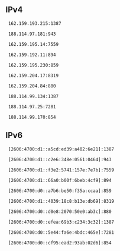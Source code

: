 ## IPv4
```
 162.159.193.215:1387
```
```
 188.114.97.181:943
```
```
 162.159.195.14:7559
```
```
 162.159.192.11:894
```
```
 162.159.195.230:859
```
```
 162.159.204.17:8319
```
```
 162.159.204.84:880
```
```
 188.114.99.134:1387
```
```
 188.114.97.25:7281
```
```
 188.114.99.170:854
```

## IPv6
```
 [2606:4700:d1::a5cd:ed39:a402:6e21]:1387
```
```
 [2606:4700:d1::c2e6:348e:0561:0464]:943
```
```
 [2606:4700:d1::f3e2:5741:157e:7e7b]:7559
```
```
 [2606:4700:d1::66a0:b00f:6beb:4cf9]:894
```
```
 [2606:4700:d0::a7b6:be50:f35a:ccaa]:859
```
```
 [2606:4700:d1::4039:18c8:b13e:db69]:8319
```
```
 [2606:4700:d0::d0e8:2070:50e0:ab3c]:880
```
```
 [2606:4700:d0::efea:69b3:c234:3c32]:1387
```
```
 [2606:4700:d0::5e44:fa6e:4bdc:465e]:7281
```
```
 [2606:4700:d0::cf95:ead2:93ab:02d6]:854
```
